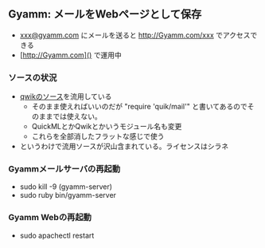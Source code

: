 ## Gyamm: メールをWebページとして保存

  - xxx@gyamm.com にメールを送ると http://Gyamm.com/xxx でアクセスできる
  - [http://Gyamm.com]() で運用中

### ソースの状況

- [qwikのソース](https://github.com/eto/qwik)を流用している
  - そのまま使えればいいのだが "require 'quik/mail'" と書いてあるのでそのままでは使えない。
  - QuickMLとかQwikとかいうモジュール名も変更
  - これらを全部消したフラットな感じで使う
- というわけで流用ソースが沢山含まれている。ライセンスはシラネ

### Gyammメールサーバの再起動

 - sudo kill -9 (gyamm-server)
 - sudo ruby bin/gyamm-server

### Gyamm Webの再起動
 - sudo apachectl restart

